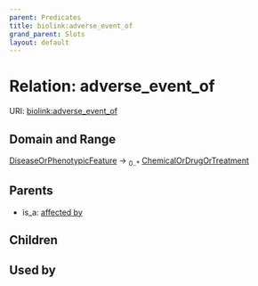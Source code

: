 ```yaml
---
parent: Predicates
title: biolink:adverse_event_of
grand_parent: Slots
layout: default
---
```


# Relation: adverse_event_of




URI: [biolink:adverse_event_of](https://w3id.org/biolink/adverse_event_of)

## Domain and Range

[DiseaseOrPhenotypicFeature](DiseaseOrPhenotypicFeature.md) ->  <sub>0..\*</sub> [ChemicalOrDrugOrTreatment](ChemicalOrDrugOrTreatment.md)

## Parents

 *  is_a: [affected by](affected_by.md)

## Children


## Used by

